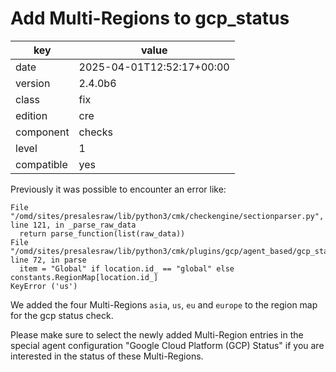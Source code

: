 [//]: # (werk v2)
# Add Multi-Regions to gcp_status

key        | value
---------- | ---
date       | 2025-04-01T12:52:17+00:00
version    | 2.4.0b6
class      | fix
edition    | cre
component  | checks
level      | 1
compatible | yes

Previously it was possible to encounter an error like:

```
File "/omd/sites/presalesraw/lib/python3/cmk/checkengine/sectionparser.py", line 121, in _parse_raw_data
  return parse_function(list(raw_data))
File "/omd/sites/presalesraw/lib/python3/cmk/plugins/gcp/agent_based/gcp_status.py", line 72, in parse
  item = "Global" if location.id_ == "global" else constants.RegionMap[location.id_]
KeyError ('us')
 ```

We added the four Multi-Regions `asia`, `us`, `eu` and `europe` to the region
map for the gcp status check.

Please make sure to select the newly added Multi-Region entries in the special
agent configuration "Google Cloud Platform (GCP) Status" if you are interested
in the status of these Multi-Regions.
